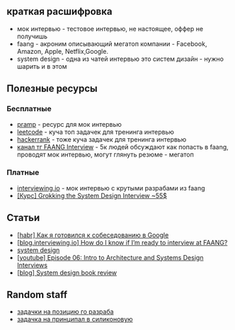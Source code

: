 ## краткая расшифровка
- мок интервью - тестовое интервью, не настоящее, оффер не получишь
- faang - акроним описывающий мегатоп компании - Facebook, Amazon, Apple, Netflix,Google.
- system design - одна из чатей интервью это систем дизайн - нужно шарить и в этом

## Полезные ресурсы
### Бесплатные
- [pramp](https://www.pramp.com/#/) - ресурс для мок интервью
- [leetcode](https://leetcode.com/) - куча топ задачек для тренинга интервью
- [hackerrank](https://hackerrank.com) - тоже куча задачек для тренинга интервью
- [канал тг FAANG Interview](https://t.me/FaangInterview) - 5к людей обсуждают как попасть в faang, проводят мок интервью, могут глянуть резюме - мегатоп

### Платные
- [interviewing.io](https://interviewing.io/) - мок интервью с крутыми разрабами из faang
- [[Курс] Grokking the System Design Interview ~55$](https://www.educative.io/courses/grokking-the-system-design-interview)

## Статьи
- [[habr] Как я готовился к собеседованию в Google](https://habr.com/ru/company/skillfactory/blog/538536/)
- [[blog.interviewing.io] How do I know if I’m ready to interview at FAANG?](https://blog.interviewing.io/how-do-i-know-if-im-ready-to-interview-at-faang/)
- [system design](https://morioh.com/p/d92bef20b205)
- [[youtube] Episode 06: Intro to Architecture and Systems Design Interviews](https://www.youtube.com/watch?v=ZgdS0EUmn70)
- [[blog] System design book review](https://blog.pragmaticengineer.com/system-design-interview-an-insiders-guide-review/)


## Random staff
- [задачки на позицию го разраба](tasks/go_prepare.md)
- [задачка на принципал в силиконовую]()